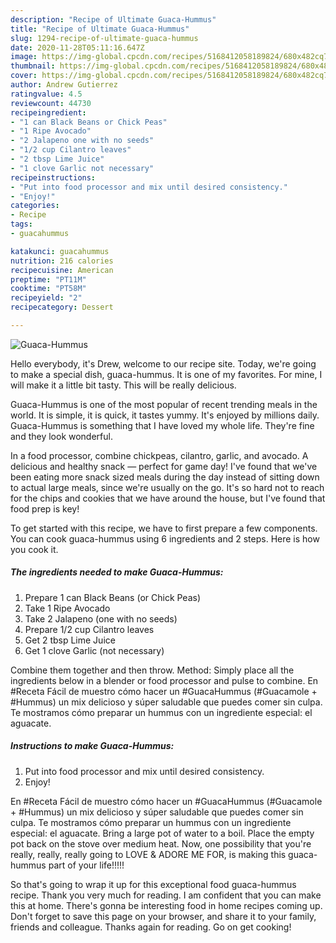 ```yaml
---
description: "Recipe of Ultimate Guaca-Hummus"
title: "Recipe of Ultimate Guaca-Hummus"
slug: 1294-recipe-of-ultimate-guaca-hummus
date: 2020-11-28T05:11:16.647Z
image: https://img-global.cpcdn.com/recipes/5168412058189824/680x482cq70/guaca-hummus-recipe-main-photo.jpg
thumbnail: https://img-global.cpcdn.com/recipes/5168412058189824/680x482cq70/guaca-hummus-recipe-main-photo.jpg
cover: https://img-global.cpcdn.com/recipes/5168412058189824/680x482cq70/guaca-hummus-recipe-main-photo.jpg
author: Andrew Gutierrez
ratingvalue: 4.5
reviewcount: 44730
recipeingredient:
- "1 can Black Beans or Chick Peas"
- "1 Ripe Avocado"
- "2 Jalapeno one with no seeds"
- "1/2 cup Cilantro leaves"
- "2 tbsp Lime Juice"
- "1 clove Garlic not necessary"
recipeinstructions:
- "Put into food processor and mix until desired consistency."
- "Enjoy!"
categories:
- Recipe
tags:
- guacahummus

katakunci: guacahummus 
nutrition: 216 calories
recipecuisine: American
preptime: "PT11M"
cooktime: "PT58M"
recipeyield: "2"
recipecategory: Dessert

---
```



![Guaca-Hummus](https://img-global.cpcdn.com/recipes/5168412058189824/680x482cq70/guaca-hummus-recipe-main-photo.jpg)

Hello everybody, it's Drew, welcome to our recipe site. Today, we're going to make a special dish, guaca-hummus. It is one of my favorites. For mine, I will make it a little bit tasty. This will be really delicious.

Guaca-Hummus is one of the most popular of recent trending meals in the world. It is simple, it is quick, it tastes yummy. It's enjoyed by millions daily. Guaca-Hummus is something that I have loved my whole life. They're fine and they look wonderful.

In a food processor, combine chickpeas, cilantro, garlic, and avocado. A delicious and healthy snack — perfect for game day! I&#39;ve found that we&#39;ve been eating more snack sized meals during the day instead of sitting down to actual large meals, since we&#39;re usually on the go. It&#39;s so hard not to reach for the chips and cookies that we have around the house, but I&#39;ve found that food prep is key!


To get started with this recipe, we have to first prepare a few components. You can cook guaca-hummus using 6 ingredients and 2 steps. Here is how you cook it.

<!--inarticleads1-->

##### The ingredients needed to make Guaca-Hummus:

1. Prepare 1 can Black Beans (or Chick Peas)
1. Take 1 Ripe Avocado
1. Take 2 Jalapeno (one with no seeds)
1. Prepare 1/2 cup Cilantro leaves
1. Get 2 tbsp Lime Juice
1. Get 1 clove Garlic (not necessary)


Combine them together and then throw. Method: Simply place all the ingredients below in a blender or food processor and pulse to combine. En #Receta Fácil de muestro cómo hacer un #GuacaHummus (#Guacamole + #Hummus) un mix delicioso y súper saludable que puedes comer sin culpa. Te mostramos cómo preparar un hummus con un ingrediente especial: el aguacate. 

<!--inarticleads2-->

##### Instructions to make Guaca-Hummus:

1. Put into food processor and mix until desired consistency.
1. Enjoy!


En #Receta Fácil de muestro cómo hacer un #GuacaHummus (#Guacamole + #Hummus) un mix delicioso y súper saludable que puedes comer sin culpa. Te mostramos cómo preparar un hummus con un ingrediente especial: el aguacate. Bring a large pot of water to a boil. Place the empty pot back on the stove over medium heat. Now, one possibility that you&#39;re really, really, really going to LOVE &amp; ADORE ME FOR, is making this guaca-hummus part of your life!!!!! 

So that's going to wrap it up for this exceptional food guaca-hummus recipe. Thank you very much for reading. I am confident that you can make this at home. There's gonna be interesting food in home recipes coming up. Don't forget to save this page on your browser, and share it to your family, friends and colleague. Thanks again for reading. Go on get cooking!
